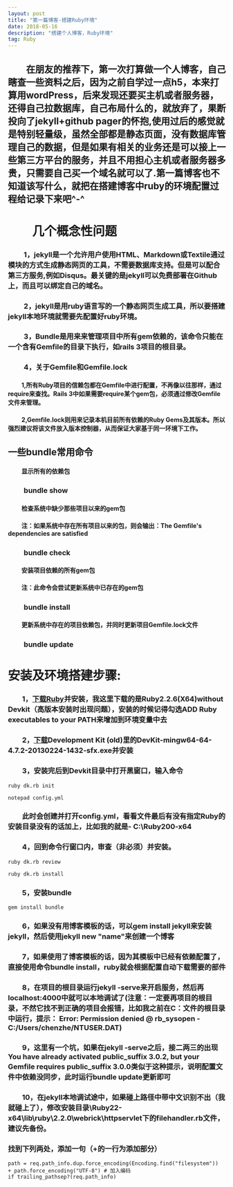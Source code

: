 ```yaml
---
layout: post
title: "第一篇博客-搭建Ruby环境"
date: 2018-05-16
description: "搭建个人博客，Ruby环境"
tag: Ruby
---   
```

##  　　在朋友的推荐下，第一次打算做一个人博客，自己瞎查一些资料之后，因为之前自学过一点h5，本来打算用wordPress，后来发现还要买主机或者服务器，还得自己拉数据库，自己布局什么的，就放弃了，果断投向了jekyll+github pager的怀抱,使用过后的感觉就是特别轻量级，虽然全部都是静态页面，没有数据库管理自己的数据，但是如果有相关的业务还是可以接上一些第三方平台的服务，并且不用担心主机或者服务器多贵，只需要自己买一个域名就可以了.第一篇博客也不知道该写什么，就把在搭建博客中ruby的环境配置过程给记录下来吧^-^


# 　　几个概念性问题
### 　　 1，jekyll是一个允许用户使用HTML、Markdown或Textile通过模块的方式生成静态网页的工具，不需要数据库支持。但是可以配合第三方服务,例如Disqus。最关键的是jekyll可以免费部署在Github上，而且可以绑定自己的域名。

### 　　 2，jekyll是用ruby语言写的一个静态网页生成工具，所以要搭建jekyll本地环境就需要先配置好ruby环境。

### 　　 3，Bundle是用来来管理项目中所有gem依赖的，该命令只能在一个含有Gemfile的目录下执行，如rails 3项目的根目录。

### 　　 4，关于Gemfile和Gemfile.lock

#### 　　     1,所有Ruby项目的信赖包都在Gemfile中进行配置，不再像以往那样，通过require来查找。Rails 3中如果需要require某个gem包，必须通过修改Gemfile文件来管理。

#### 　　     2,Gemfile.lock则用来记录本机目前所有依赖的Ruby Gems及其版本。所以强烈建议将该文件放入版本控制器，从而保证大家基于同一环境下工作。

## 一些bundle常用命令

#### 　　  显示所有的依赖包
### 　　  bundle show
#### 　　  检查系统中缺少那些项目以来的gem包
#### 　　 注：如果系统中存在所有项目以来的包，则会输出：The Gemfile's dependencies are satisfied

### 　　 bundle check
#### 　　  安装项目依赖的所有gem包
#### 　　  注：此命令会尝试更新系统中已存在的gem包
### 　　  bundle install
#### 　　  更新系统中存在的项目依赖包，并同时更新项目Gemfile.lock文件
### 　　  bundle update

  
# 安装及环境搭建步骤:
### 　　1，[下载Ruby](https://rubyinstaller.org/downloads/)并安装，我这里下载的是Ruby2.2.6(X64)without Devkit（高版本安装时出现问题），安装的时候记得勾选ADD Ruby executables to your PATH来增加到环境变量中去
### 　　2，[下载](https://rubyinstaller.org/downloads/)Development Kit (old)里的DevKit-mingw64-64-4.7.2-20130224-1432-sfx.exe并安装
### 　　3，安装完后到Devkit目录中打开黑窗口，输入命令
```
ruby dk.rb init 
```
```
notepad config.yml
```
### 　　此时会创建并打开config.yml，看看文件最后有没有指定Ruby的安装目录没有的话加上，比如我的就是- C:\Ruby200-x64
### 　　4，回到命令行窗口内，审查（非必须）并安装。
```
ruby dk.rb review
```
```
ruby dk.rb install
```
### 　　5，安装bundle
 ```
gem install bundle
 ```
### 　　6，如果没有用博客模板的话，可以gem install jekyll来安装jekyll，然后使用jekyll new "name"来创建一个博客
### 　　7，如果使用了博客模板的话，因为其模板中已经有依赖配置了，直接使用命令bundle install，ruby就会根据配置自动下载需要的部件
### 　　8，在项目的根目录运行jekyll -serve来开启服务，然后再localhost:4000中就可以本地调试了(注意：一定要再项目的根目录，不然它找不到正确的项目会报错，比如我之前在C：文件的根目录中运行，提示： Error:  Permission denied @ rb_sysopen - C:/Users/chenzhe/NTUSER.DAT)

### 　　9，这里有一个坑，如果在jekyll -serve之后，接二两三的出现You have already activated public_suffix 3.0.2, but your Gemfile requires public_suffix 3.0.0类似于这种提示，说明配置文件中依赖没同步，此时运行bundle update更新即可
### 　　10，在jekyll本地调试途中，如果碰上路径中带中文识别不出（我就碰上了），修改安装目录\Ruby22-x64\lib\ruby\2.2.0\webrick\httpservlet下的filehandler.rb文件，建议先备份。
###   找到下列两处，添加一句（+的一行为添加部分）    

```
path = req.path_info.dup.force_encoding(Encoding.find("filesystem"))
+ path.force_encoding("UTF-8") # 加入编码
if trailing_pathsep?(req.path_info)
```

                                        
                                        
                                        
